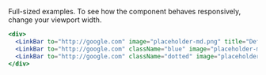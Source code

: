 Full-sized examples. To see how the component behaves responsively, change your
viewport width.

```jsx
<div>
  <LinkBar to="http://google.com" image="placeholder-md.png" title="Default LinkBar" content="First were dominion third sea very years upon the. Over also moving also so let." />
  <LinkBar to="http://google.com" className="blue" image="placeholder-md.png" title="Blue LinkBar" content="Apply the 'blue' class to the component. First were dominion third sea very years upon the." />
  <LinkBar to="http://google.com" className="dotted" image="placeholder-md.png" title="Dotted LinkBar" content="Apply the 'dotted' class to the component. First were dominion third sea very years upon the." />
</div>
```